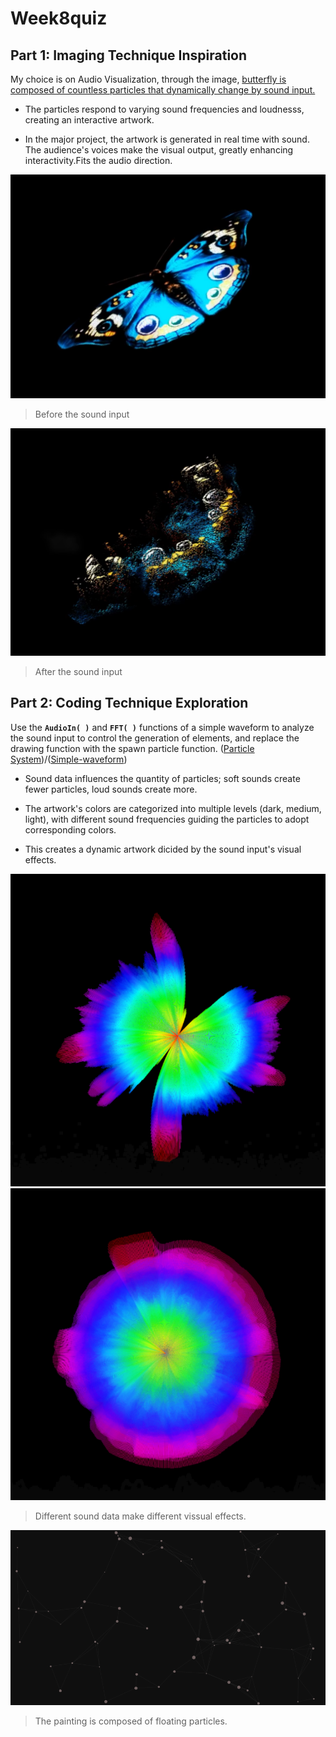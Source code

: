 # **Week8quiz**

## **Part 1: Imaging Technique Inspiration**
My choice is on Audio Visualization, through the image, [butterfly is composed of countless particles that dynamically change by sound input.](https://www.bilibili.com/video/BV1as4y1N7f7/?spm_id_from=333.788.recommend_more_video.3&vd_source=68ebe7b4dac4b16b61a7855377486938)

- The particles respond to varying sound frequencies and loudnesss, creating an interactive artwork. 

- In the major project, the artwork is generated in real time with sound. The audience's voices make the visual output, greatly enhancing interactivity.Fits the audio direction.

![Butterfly1](Images/coding3.png)

> Before the sound input

![Butterfly2](Images/coding4.png)

> After the sound input

## **Part 2: Coding Technique Exploration**
Use the **`AudioIn( )`** and **`FFT( )`** functions of a simple waveform to analyze the sound input to control the generation of elements, and replace the drawing function with the spawn particle function. ([Particle System](https://editor.p5js.org/p5/sketches/Simulate:_Particle))/([Simple-waveform](https://editor.p5js.org/js6450/sketches/G_I1ETvJp))

- Sound data influences the quantity of particles; soft sounds create fewer particles, loud sounds create more. 

- The artwork's colors are categorized into multiple levels (dark, medium, light), with different sound frequencies guiding the particles to adopt corresponding colors. 

- This creates a dynamic artwork dicided by the sound input's visual effects. 


![Particle System1](Images/coding1.png)
![Particle System2](Images/coding2.png)

> Different sound data make different vissual effects.

![Simple-waveform](Images/coding5.png)

> The painting is composed of floating particles.